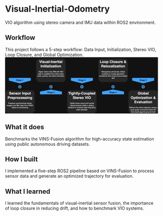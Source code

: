 # Visual-Inertial-Odometry
VIO algorithm using stereo camera and IMU data within ROS2 environment.

## Workflow
This project follows a 5-step workflow: Data Input, Initialization, Stereo VIO, Loop Closure, and Global Optimization.
![workflow](assets/workflow_flowchart.jpg)

## What it does
Benchmarks the VINS-Fusion algorithm for high-accuracy state estimation using public autonomous driving datasets.

## How I built
I implemented a five-step ROS2 pipeline based on VINS-Fusion to process sensor data and generate an optimized trajectory for evaluation.

## What I learned
I learned the fundamentals of visual-inertial sensor fusion, the importance of loop closure in reducing drift, and how to benchmark VIO systems.
